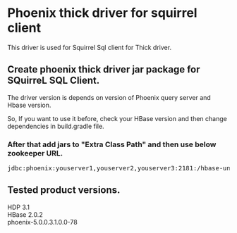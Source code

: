 # Phoenix thick driver for squirrel client
This driver is used for Squirrel Sql client for Thick driver.

## Create phoenix thick driver jar package for SQuirreL SQL Client.
The driver version is depends on version of Phoenix query server and Hbase version.

So, If you want to use it before, check your HBase version and then change dependencies in build.gradle file.

### After that add jars to "Extra Class Path" and then use below zookeeper URL.
<pre>
jdbc:phoenix:youserver1,youserver2,youserver3:2181:/hbase-unsecure
</pre>

## Tested product versions.
HDP 3.1<br/>
HBase 2.0.2<br/>
phoenix-5.0.0.3.1.0.0-78<br/>
